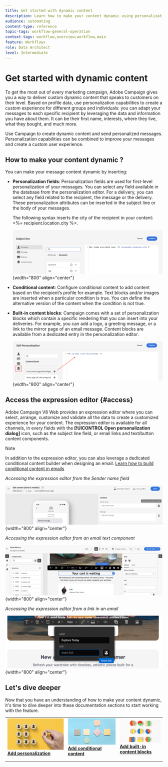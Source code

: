 ```yaml
---
title: Get started with dynamic content
description: Learn how to make your content dynamic using personalization, conditional content and built-in content blocks.
audience: automating
content-type: reference
topic-tags: workflow-general-operation
context-tags: workflow,overview;workflow,main
feature: Workflows
role: Data Architect
level: Intermediate
---
```


# Get started with dynamic content

To get the most out of every marketing campaign, Adobe Campaign gives you a way to deliver custom dynamic content that speaks to customers on their level. Based on profile data, use personalization capabilities to create a custom experience for different groups and individuals: you can adapt your messages to each specific recipient by leveraging the data and information you have about them. It can be their first name, interests, where they live, what they bought, and much more.

Use Campaign to create dynamic content and send personalized messages. Personalization capabilities can be combined to improve your messages and create a custom user experience.

## How to make your content dynamic ?

You can make your message content dynamic by inserting:

* **Personalization fields**: Personalization fields are used for first-level personalization of your messages. You can select any field available in the database from the personalization editor. For a delivery, you can select any field related to the recipient, the message or the delivery. These personalization attributes can be inserted in the subject 
line or the body of your messages.

    The following syntax inserts the city of the recipient in your content: <%= recipient.location.city %>.

    ![](assets/perso-subject-line.png){width="800" align="center"}

* **Conditional content**: Configure conditional content to add content based on the recipient’s profile for example. Text blocks and/or images are inserted when a particular condition is true. You can define the alternative version of the content when the condition is not true.

* **Built-in content blocks**: Campaign comes with a set of personalization blocks which contain a specific rendering that you can insert into your deliveries. For example, you can add a logo, a greeting message, or a link to the mirror page of an email message. Content blocks are available from a dedicated entry in the personalization editor.

    ![](assets/perso-content-blocks.png){width="800" align="center"}

## Access the expression editor {#access}

Adobe Campaign V8 Web provides an expression editor where you can select, arrange, customize and validate all the data to create a customized experience for your content. The expression editor is available for all channels, in every fields with the **[!UICONTROL Open personalization dialog]** icon, such as the subject line field, or email links and text/button content components.

>[!NOTE]
>
>In addition to the expression editor, you can also leverage a dedicated conditional content builder when designing an email. [Learn how to build conditional content in emails](conditions.md)

*Accessing the expression editor from the Sender name field*

![](assets/expression-editor-access.png){width="800" align="center"}

*Accessing the expression editor from an email text component*

![](assets/expression-editor-access-email.png){width="800" align="center"}

*Accessing the expression editor from a link in an email*

![](assets/perso-link-insert-icon.png){width="800" align="center"}


## Let's dive deeper

Now that you have an understanding of how to make your content dynamic, it's time to dive deeper into these documentation sections to start working with the feature.

<table style="table-layout:fixed"><tr style="border: 0;">
<td>
<a href="personalize.md">
<img alt="Personalize content" src="assets/do-not-localize/dynamic-personalization.jpg">
</a>
<div>
<a href="personalize.md"><strong>Add personalization</strong></a>
</div>
<p>
</td>
<td>
<a href="conditions.md">
<img alt="Lead" src="assets/do-not-localize/dynamic-conditional.jpg">
</a>
<div><a href="conditions.md"><strong>Add conditional content</strong>
</div>
<p>
</td>
<td>
<a href="content-blocks.md">
<img alt="Infrequent" src="assets/do-not-localize/dynamic-content-blocks.jpg">
</a>
<div>
<a href="content-blocks.md"><strong>Add built-in content blocks</strong></a>
</div>
<p></td>
</tr></table>
